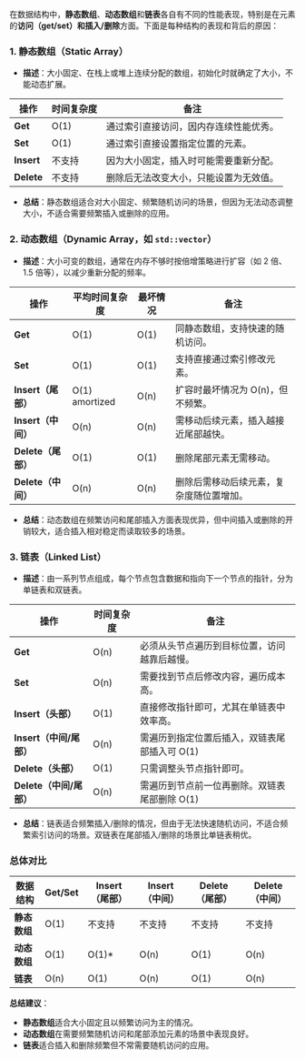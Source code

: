 在数据结构中，**静态数组**、**动态数组**和**链表**各自有不同的性能表现，特别是在元素的**访问（get/set）**和**插入/删除**方面。下面是每种结构的表现和背后的原因：

### 1. 静态数组（Static Array）
   - **描述**：大小固定、在栈上或堆上连续分配的数组，初始化时就确定了大小，不能动态扩展。
   
   | 操作     | 时间复杂度 | 备注                              |
   |----------|------------|-----------------------------------|
   | **Get**  | O(1)       | 通过索引直接访问，因内存连续性能优秀。|
   | **Set**  | O(1)       | 通过索引直接设置指定位置的元素。       |
   | **Insert** | 不支持    | 因为大小固定，插入时可能需要重新分配。|
   | **Delete** | 不支持    | 删除后无法改变大小，只能设置为无效值。|

   - **总结**：静态数组适合对大小固定、频繁随机访问的场景，但因为无法动态调整大小，不适合需要频繁插入或删除的应用。

### 2. 动态数组（Dynamic Array，如 `std::vector`）
   - **描述**：大小可变的数组，通常在内存不够时按倍增策略进行扩容（如 2 倍、1.5 倍等），以减少重新分配的频率。
   
   | 操作     | 平均时间复杂度 | 最坏情况  | 备注                              |
   |----------|----------------|----------|-----------------------------------|
   | **Get**  | O(1)           | O(1)     | 同静态数组，支持快速的随机访问。       |
   | **Set**  | O(1)           | O(1)     | 支持直接通过索引修改元素。            |
   | **Insert（尾部）** | O(1) amortized | O(n) | 扩容时最坏情况为 O(n)，但不频繁。|
   | **Insert（中间）** | O(n)           | O(n) | 需移动后续元素，插入越接近尾部越快。    |
   | **Delete（尾部）** | O(1)           | O(1) | 删除尾部元素无需移动。               |
   | **Delete（中间）** | O(n)           | O(n) | 删除后需移动后续元素，复杂度随位置增加。|

   - **总结**：动态数组在频繁访问和尾部插入方面表现优异，但中间插入或删除的开销较大，适合插入相对稳定而读取较多的场景。

### 3. 链表（Linked List）
   - **描述**：由一系列节点组成，每个节点包含数据和指向下一个节点的指针，分为单链表和双链表。
   
   | 操作         | 时间复杂度 | 备注                                      |
   |--------------|------------|-------------------------------------------|
   | **Get**      | O(n)       | 必须从头节点遍历到目标位置，访问越靠后越慢。   |
   | **Set**      | O(n)       | 需要找到节点后修改内容，遍历成本高。           |
   | **Insert（头部）** | O(1) | 直接修改指针即可，尤其在单链表中效率高。   |
   | **Insert（中间/尾部）** | O(n) | 需遍历到指定位置后插入，双链表尾部插入可 O(1) |
   | **Delete（头部）** | O(1) | 只需调整头节点指针即可。                    |
   | **Delete（中间/尾部）** | O(n) | 需遍历到节点前一位再删除。双链表尾部删除 O(1) |

   - **总结**：链表适合频繁插入/删除的情况，但由于无法快速随机访问，不适合频繁索引访问的场景。双链表在尾部插入/删除的场景比单链表稍优。

### 总体对比
| 数据结构      | Get/Set | Insert（尾部） | Insert（中间） | Delete（尾部） | Delete（中间） |
|---------------|---------|----------------|-----------------|----------------|----------------|
| **静态数组**  | O(1)    | 不支持         | 不支持          | 不支持         | 不支持         |
| **动态数组**  | O(1)    | O(1)*         | O(n)            | O(1)           | O(n)           |
| **链表**      | O(n)    | O(1)          | O(n)            | O(1)           | O(n)           |

**总结建议**：
- **静态数组**适合大小固定且以频繁访问为主的情况。
- **动态数组**在需要频繁随机访问和尾部添加元素的场景中表现良好。
- **链表**适合插入和删除频繁但不常需要随机访问的应用。

